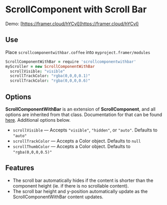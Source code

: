 # ScrollComponent with Scroll Bar
Demo: [https://framer.cloud/hYCvI](https://framer.cloud/hYCvI)

## Use
Place `scrollcomponentwithbar.coffee` into `myproject.framer/modules`
```coffee
ScrollComponentWithBar = require 'scrollcomponentwithbar'
myScroller = new ScrollComponentWithBar
  scrollVisible: "visible"
  scrollTrackColor: "rgba(0,0,0,0.1)"
  scrollTrackColor: "rgba(0,0,0,0.6)"
```

## Options
**ScrollComponentWithBar** is an extension of **ScrollComponent**, and all options are inherited from that class. Documentation for that can be found [here](https://framer.com/docs/#scroll.scrollcomponent). Additional options below.

- `scrollVisible` — Accepts `"visible"`, `"hidden"`, or `"auto"`. Defaults to `"auto"`
- `scrollTrackColor` — Accepts a Color object. Defaults to `null`
- `scrollThumbColor` — Accepts a Color object. Defaults to `"rgba(0,0,0,0.5)"`

## Features
- The scroll bar automatically hides if the content is shorter than the component height (ie. if there is no scrollable content).
- The scroll bar height and y-position automatically update as the ScrollComponentWithBar content updates.
